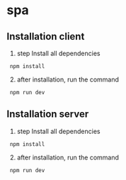 # spa

## Installation client

1.  step Install all dependencies

```
 npm install
```

2. after installation, run the command

```
 npm run dev
```

## Installation server

1.  step Install all dependencies

```
 npm install
```

2. after installation, run the command

```
 npm run dev
```
